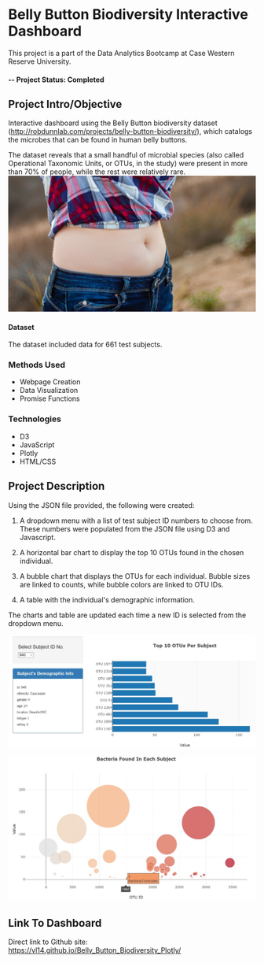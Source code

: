 # Belly Button Biodiversity Interactive Dashboard
This project is a part of the Data Analytics Bootcamp at Case Western Reserve University.

#### -- Project Status: Completed

## Project Intro/Objective
Interactive dashboard using the Belly Button biodiversity dataset (http://robdunnlab.com/projects/belly-button-biodiversity/), which catalogs the microbes that can be found in human belly buttons.

The dataset reveals that a small handful of microbial species (also called Operational Taxonomic Units, or OTUs, in the study) were present in more than 70% of people, while the rest were relatively rare.
![bellybutton](https://github.com/VL14/Belly_Button_Biodiversity_Plotly/blob/master/images/belly_button.jpg)

#### Dataset
The dataset included data for 661 test subjects.

### Methods Used
* Webpage Creation
* Data Visualization
* Promise Functions

### Technologies
* D3
* JavaScript
* Plotly
* HTML/CSS

## Project Description

Using the JSON file provided, the following were created:

1. A dropdown menu with a list of test subject ID numbers to choose from. These numbers were populated from the JSON file using D3 and Javascript.

2. A horizontal bar chart to display the top 10 OTUs found in the chosen individual.

3. A bubble chart that displays the OTUs for each individual. Bubble sizes are linked to counts, while bubble colors are linked to OTU IDs.

4. A table with the individual's demographic information.

The charts and table are updated each time a new ID is selected from the dropdown menu.

![barchart](https://github.com/VL14/Belly_Button_Biodiversity_Plotly/blob/master/images/bar_chart.JPG)

![bubblechart](https://github.com/VL14/Belly_Button_Biodiversity_Plotly/blob/master/images/bubble_chart.JPG)

## Link To Dashboard

Direct link to Github site: https://vl14.github.io/Belly_Button_Biodiversity_Plotly/
